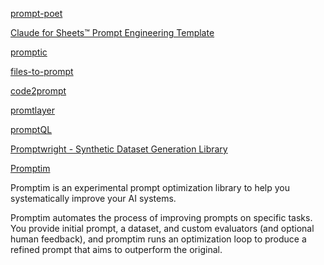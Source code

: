 [prompt-poet](https://github.com/character-ai/prompt-poet)

[Claude for Sheets™ Prompt Engineering Template](https://docs.google.com/spreadsheets/d/1hZXvxVYh7KYBBiTK3jhQrKCAd7dKDG6DRSCZcKIyoXc/edit?gid=0#gid=0)

[promptic](https://github.com/knowsuchagency/promptic)

[files-to-prompt](https://github.com/simonw/files-to-prompt)

[code2prompt](https://github.com/mufeedvh/code2prompt)

[promtlayer](https://blog.promptlayer.com/)

[promptQL](https://promptql.hasura.io/docs/example-github)


[Promptwright - Synthetic Dataset Generation Library](https://github.com/StacklokLabs/promptwright)


[Promptim](https://github.com/hinthornw/promptimizer)

Promptim is an experimental prompt optimization library to help you systematically improve your AI systems.

Promptim automates the process of improving prompts on specific tasks. You provide initial prompt, a dataset, and custom evaluators (and optional human feedback), and promptim runs an optimization loop to produce a refined prompt that aims to outperform the original.

